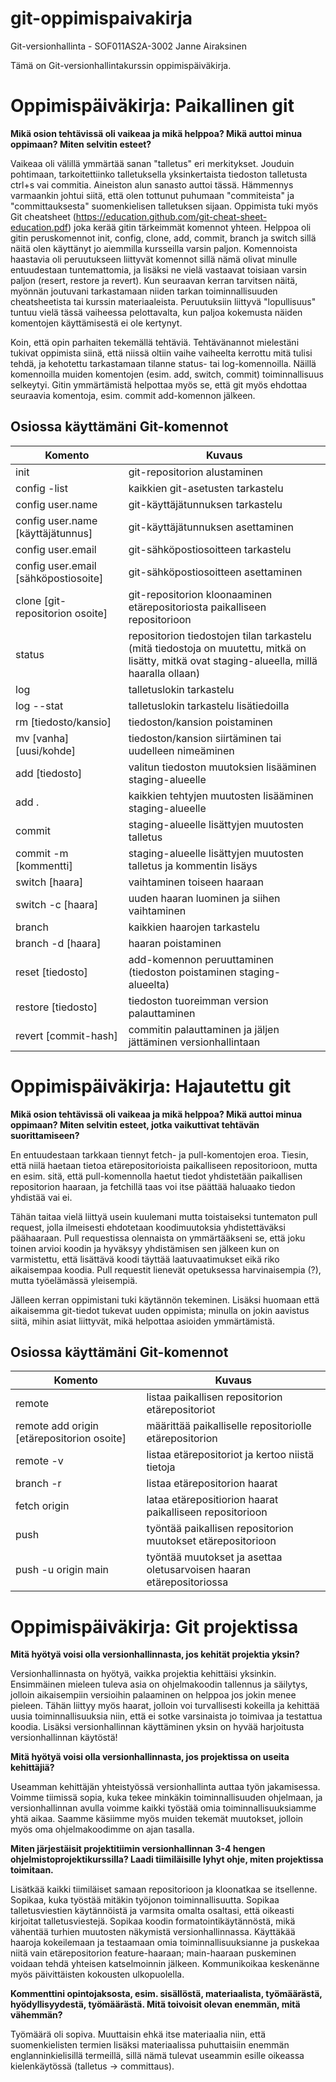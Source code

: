 # git-oppimispaivakirja

Git-versionhallinta - SOF011AS2A-3002
Janne Airaksinen

Tämä on Git-versionhallintakurssin oppimispäiväkirja.

# Oppimispäiväkirja: Paikallinen git

**Mikä osion tehtävissä oli vaikeaa ja mikä helppoa? Mikä auttoi minua oppimaan? Miten selvitin esteet?**

Vaikeaa oli välillä ymmärtää sanan "talletus" eri merkitykset. Jouduin pohtimaan, tarkoitettiinko talletuksella yksinkertaista tiedoston talletusta ctrl+s vai commitia. Aineiston alun sanasto auttoi tässä. Hämmennys varmaankin johtui siitä, että olen tottunut puhumaan "commiteista" ja "committauksesta" suomenkielisen talletuksen sijaan. Oppimista tuki myös Git cheatsheet (https://education.github.com/git-cheat-sheet-education.pdf) joka kerää gitin tärkeimmät komennot yhteen. Helppoa oli gitin peruskomennot init, config, clone, add, commit, branch ja switch sillä näitä olen käyttänyt jo aiemmilla kursseilla varsin paljon. Komennoista haastavia oli peruutukseen liittyvät komennot sillä nämä olivat minulle entuudestaan tuntemattomia, ja lisäksi ne vielä vastaavat toisiaan varsin paljon (resert, restore ja revert). Kun seuraavan kerran tarvitsen näitä, myönnän joutuvani tarkastamaan niiden tarkan toiminnallisuuden cheatsheetista tai kurssin materiaaleista. Peruutuksiin liittyvä "lopullisuus" tuntuu vielä tässä vaiheessa pelottavalta, kun paljoa kokemusta näiden komentojen käyttämisestä ei ole kertynyt.

Koin, että opin parhaiten tekemällä tehtäviä. Tehtävänannot mielestäni tukivat oppimista siinä, että niissä oltiin vaihe vaiheelta kerrottu mitä tulisi tehdä, ja kehotettu tarkastamaan tilanne status- tai log-komennoilla. Näillä komennoilla muiden komentojen (esim. add, switch, commit) toiminnallisuus selkeytyi. Gitin ymmärtämistä helpottaa myös se, että git myös ehdottaa seuraavia komentoja, esim. commit add-komennon jälkeen.

## Osiossa käyttämäni Git-komennot

| Komento                              | Kuvaus                                                                                                                                        |
| ------------------------------------ | --------------------------------------------------------------------------------------------------------------------------------------------- |
| init                                 | git-repositorion alustaminen                                                                                                                  |
| config -list                         | kaikkien git-asetusten tarkastelu                                                                                                             |
| config user.name                     | git-käyttäjätunnuksen tarkastelu                                                                                                              |
| config user.name [käyttäjätunnus]    | git-käyttäjätunnuksen asettaminen                                                                                                             |
| config user.email                    | git-sähköpostiosoitteen tarkastelu                                                                                                            |
| config user.email [sähköpostiosoite] | git-sähköpostiosoitteen asettaminen                                                                                                           |
| clone [git-repositorion osoite]      | git-repositorion kloonaaminen etärepositoriosta paikalliseen repositorioon                                                                    |
| status                               | repositorion tiedostojen tilan tarkastelu (mitä tiedostoja on muutettu, mitkä on lisätty, mitkä ovat staging-alueella, millä haaralla ollaan) |
| log                                  | talletuslokin tarkastelu                                                                                                                      |
| log --stat                           | talletuslokin tarkastelu lisätiedoilla                                                                                                        |
| rm [tiedosto/kansio]                 | tiedoston/kansion poistaminen                                                                                                                 |
| mv [vanha] [uusi/kohde]              | tiedoston/kansion siirtäminen tai uudelleen nimeäminen                                                                                        |
| add [tiedosto]                       | valitun tiedoston muutoksien lisääminen staging-alueelle                                                                                      |
| add .                                | kaikkien tehtyjen muutosten lisääminen staging-alueelle                                                                                       |
| commit                               | staging-alueelle lisättyjen muutosten talletus                                                                                                |
| commit -m [kommentti]                | staging-alueelle lisättyjen muutosten talletus ja kommentin lisäys                                                                            |
| switch [haara]                       | vaihtaminen toiseen haaraan                                                                                                                   |
| switch -c [haara]                    | uuden haaran luominen ja siihen vaihtaminen                                                                                                   |
| branch                               | kaikkien haarojen tarkastelu                                                                                                                  |
| branch -d [haara]                    | haaran poistaminen                                                                                                                            |
| reset [tiedosto]                     | add-komennon peruuttaminen (tiedoston poistaminen staging-alueelta)                                                                           |
| restore [tiedosto]                   | tiedoston tuoreimman version palauttaminen                                                                                                    |
| revert [commit-hash]                 | commitin palauttaminen ja jäljen jättäminen versionhallintaan                                                                                 |

# Oppimispäiväkirja: Hajautettu git

**Mikä osion tehtävissä oli vaikeaa ja mikä helppoa? Mikä auttoi minua oppimaan? Miten selvitin esteet, jotka vaikuttivat tehtävän suorittamiseen?**

En entuudestaan tarkkaan tiennyt fetch- ja pull-komentojen eroa. Tiesin, että niilä haetaan tietoa etärepositorioista paikalliseen repositorioon, mutta en esim. sitä, että pull-komennolla haetut tiedot yhdistetään paikallisen repositorion haaraan, ja fetchillä taas voi itse päättää haluaako tiedon yhdistää vai ei.

Tähän taitaa vielä liittyä usein kuulemani mutta toistaiseksi tuntematon pull request, jolla ilmeisesti ehdotetaan koodimuutoksia yhdistettäväksi päähaaraan. Pull requestissa olennaista on ymmärtääkseni se, että joku toinen arvioi koodin ja hyväksyy yhdistämisen sen jälkeen kun on varmistettu, että lisättävä koodi täyttää laatuvaatimukset eikä riko aikaisempaa koodia. Pull requestit lienevät opetuksessa harvinaisempia (?), mutta työelämässä yleisempiä.

Jälleen kerran oppimistani tuki käytännön tekeminen. Lisäksi huomaan että aikaisemma git-tiedot tukevat uuden oppimista; minulla on jokin aavistus siitä, mihin asiat liittyvät, mikä helpottaa asioiden ymmärtämistä.

## Osiossa käyttämäni Git-komennot

| Komento                                    | Kuvaus                                                               |
| ------------------------------------------ | -------------------------------------------------------------------- |
| remote                                     | listaa paikallisen repositorion etärepositoriot                      |
| remote add origin [etärepositorion osoite] | määrittää paikalliselle repositoriolle etärepositorion               |
| remote -v                                  | listaa etärepositoriot ja kertoo niistä tietoja                      |
| branch -r                                  | listaa etärepositorion haarat                                        |
| fetch origin                               | lataa etärepositiorion haarat paikalliseen repositorioon             |
| push                                       | työntää paikallisen repositorion muutokset etärepositorioon          |
| push -u origin main                        | työntää muutokset ja asettaa oletusarvoisen haaran etärepositoriossa |

# Oppimispäiväkirja: Git projektissa

**Mitä hyötyä voisi olla versionhallinnasta, jos kehität projektia yksin?**

Versionhallinnasta on hyötyä, vaikka projektia kehittäisi yksinkin. Ensimmäinen mieleen tuleva asia on ohjelmakoodin tallennus ja säilytys, jolloin aikaisempiin versioihin palaaminen on helppoa jos jokin menee pieleen. Tähän liittyy myös haarat, jolloin voi turvallisesti kokeilla ja kehittää uusia toiminnallisuuksia niin, että ei sotke varsinaista jo toimivaa ja testattua koodia. Lisäksi versionhallinnan käyttäminen yksin on hyvää harjoitusta versionhallinnan käytöstä!

**Mitä hyötyä voisi olla versionhallinnasta, jos projektissa on useita kehittäjiä?**

Useamman kehittäjän yhteistyössä versionhallinta auttaa työn jakamisessa. Voimme tiimissä sopia, kuka tekee minkäkin toiminnallisuuden ohjelmaan, ja versionhallinnan avulla voimme kaikki työstää omia toiminnallisuuksiamme yhtä aikaa. Saamme käsiimme myös muiden tekemät muutokset, jolloin myös oma ohjelmakoodimme on ajan tasalla.

**Miten järjestäisit projektitiimin versionhallinnan 3-4 hengen ohjelmistoprojektikurssilla? Laadi tiimiläisille lyhyt ohje, miten projektissa toimitaan.**

Lisätkää kaikki tiimiläiset samaan repositorioon ja kloonatkaa se itsellenne. Sopikaa, kuka työstää mitäkin työjonon toiminnallisuutta. Sopikaa talletusviestien käytännöistä ja varmsita omalta osaltasi, että oikeasti kirjoitat talletusviestejä. Sopikaa koodin formatointikäytännöstä, mikä vähentää turhien muutosten näkymistä versionhallinnassa. Käyttäkää haaroja kokeilemaan ja testaamaan omia toiminnallisuuksianne ja puskekaa niitä vain etärepositorion feature-haaraan; main-haaraan puskeminen voidaan tehdä yhteisen katselmoinnin jälkeen. Kommunikoikaa keskenänne myös päivittäisten kokousten ulkopuolella.

**Kommenttini opintojaksosta, esim. sisällöstä, materiaalista, työmäärästä, hyödyllisyydestä, työmäärästä. Mitä toivoisit olevan enemmän, mitä vähemmän?**

Työmäärä oli sopiva. Muuttaisin ehkä itse materiaalia niin, että suomenkielisten termien lisäksi materiaalissa puhuttaisiin enemmän englanninkielisillä termeillä, sillä nämä tulevat useammin esille oikeassa kielenkäytössä (talletus -> committaus).
